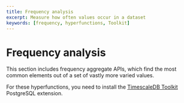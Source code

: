```yaml
---
title: Frequency analysis
excerpt: Measure how often values occur in a dataset
keywords: [frequency, hyperfunctions, Toolkit]
---
```


# Frequency analysis

This section includes frequency aggregate APIs, which find the most common elements out of a set of
vastly more varied values.

For these hyperfunctions, you need to install the [TimescaleDB Toolkit][install-toolkit] PostgreSQL extension.

<hyperfunctionTable
    hyperfunctionFamily='frequency analysis'
    includeExperimental
    sortByType
/>

[install-toolkit]: /timescaledb/:currentVersion:/how-to-guides/hyperfunctions/install-toolkit
